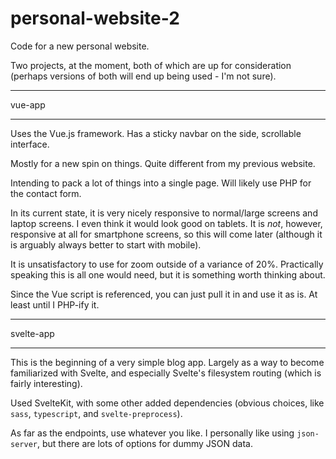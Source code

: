 # personal-website-2

Code for a new personal website. 

Two projects, at the moment, both of which are up for consideration (perhaps versions of both will end up being used - I'm not sure).

***********
  vue-app
***********

Uses the Vue.js framework. Has a sticky navbar on the side, scrollable interface.

Mostly for a new spin on things. Quite different from my previous website.

Intending to pack a lot of things into a single page. Will likely use PHP for the contact form.

In its current state, it is very nicely responsive to normal/large screens and laptop screens. I even think it would look good on tablets. It is *not*, however, responsive at all for smartphone screens, so this will come later (although it is arguably always better to start with mobile).

It is unsatisfactory to use for zoom outside of a variance of 20%. Practically speaking this is all one would need, but it is something worth thinking about.

Since the Vue script is referenced, you can just pull it in and use it as is. At least until I PHP-ify it.

**************
  svelte-app
**************

This is the beginning of a very simple blog app. Largely as a way to become familiarized with Svelte, and especially Svelte's filesystem routing (which is fairly interesting).

Used SvelteKit, with some other added dependencies (obvious choices, like `sass`, `typescript`, and `svelte-preprocess`).

As far as the endpoints, use whatever you like. I personally like using `json-server`, but there are lots of options for dummy JSON data.